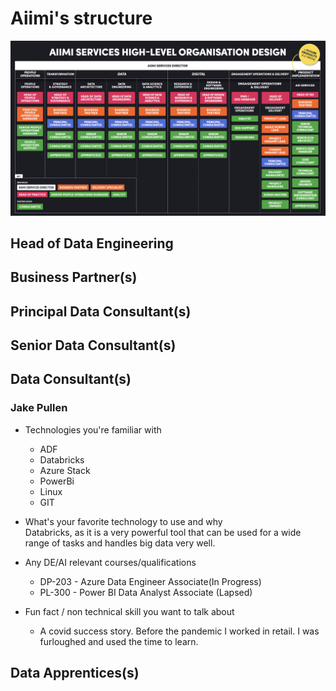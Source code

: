 # **Aiimi's structure**

![aiimi structure](../images/aiimiStructure.png)

## Head of Data Engineering

## Business Partner(s)

## Principal Data Consultant(s)

## Senior Data Consultant(s)

## Data Consultant(s)

### Jake Pullen

* Technologies you're familiar with  
  * ADF
  * Databricks
  * Azure Stack
  * PowerBi
  * Linux
  * GIT

* What's your favorite technology to use and why  
    Databricks, as it is a very powerful tool that can be used for a wide range of tasks and handles big data very well.

* Any DE/AI relevant courses/qualifications  
  * DP-203 - Azure Data Engineer Associate(In Progress)
  * PL-300 - Power BI Data Analyst Associate (Lapsed)

* Fun fact / non technical skill you want to talk about  
  * A covid success story. Before the pandemic I worked in retail. I was furloughed and used the time to learn.

## Data Apprentices(s)
